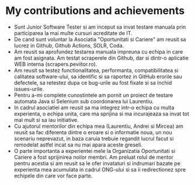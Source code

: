 # My contributions and achievements
- Sunt Junior Software Tester si am inceput sa invat testare manuala prin participarea la mai multe cursuri acreditate de IT.
 - De cand sunt voluntar la  Asociatia "Oportunitati si Cariere" am reusit  sa lucrez in Github, Github Actions, SOLR, Coda.
 - Am reusit sa aprofundez testarea manuala impreuna cu echipa in care am fost asignata.    Am testat scraperele din Github, dar si dintr-o aplicatie WEB interna (scrapers.peviitor.ro).
- Am reusit sa testez functionalitatea, performanta, compatibilitatea si calitatea software-ului, sa identific si sa raportez in GitHub erorile sau defectele, sa retestez dupa ce bug-urile au fost fixate si sa inchid issues-urile.
- Pentru a-mi complete cunostintele am pornit un proiect de testare automata Java si Selenium sub coordonarea lui Laurentiu.
 - In cadrul asociatiei am reusit sa ma integrez intr-o echipa cu multa experienta, o echipa unita, care ma sprijina si ma incurajeaza sa invat tot mai mult si sa iau initiative.
- Cu ajutorul mentorilor din echipa mea (Laurentiu, Andrei si Mircea)  am reusit sa fac diferenta dintre o eroare  si  o informatie noua, un nou scenariu neprevazut, in baza caruia trebuie regandit lucrul facut si remodelat astfel incat sa nu mai apara aceste greseli.
-  O parte importanta a experientei mele la Organizatia Oportunitati si Cariere a fost sprijinirea noilor membri. Am preluat rolul de mentor pentru acestia si am reusit sa le ofer invataturi si indrumari bazate pe experienta mea acumulata in cadrul ONG-ului si sa ii redirectionez spre echipele din care vor face parte.
